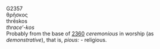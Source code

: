 <body>
  <p>G2357<br>  θρῆσκος  <br> thrēskos  <br><i>thrace‘-kos </i><br>Probably from the base of <a href="g2360.htm">2360</a>  <i>ceremonious</i> in worship (as <i>demonstrative</i>), that is, <i>pious:</i> - religious.<br></p>
 </body>